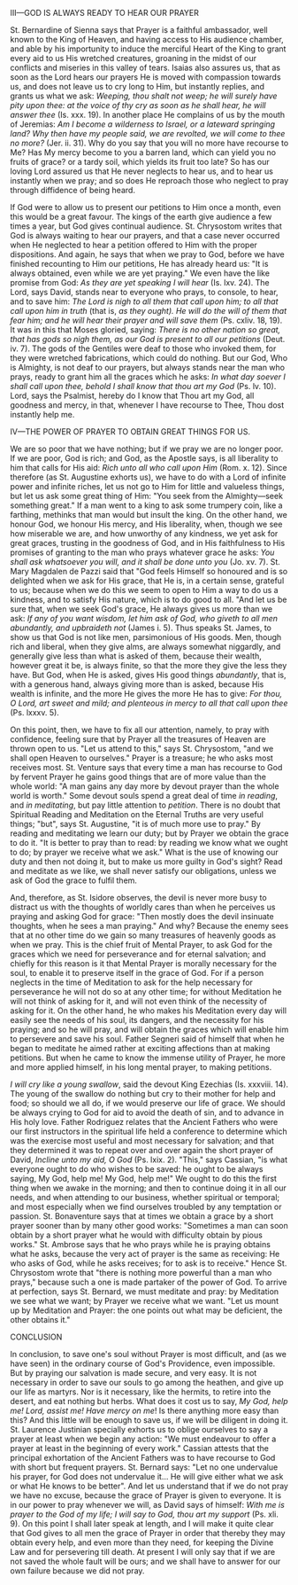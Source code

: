 
III—GOD IS ALWAYS READY TO HEAR OUR PRAYER

St. Bernardine of Sienna says that Prayer is a faithful ambassador, well known to the King of Heaven, and having access to His audience chamber, and able by his importunity to induce the merciful Heart of the King to grant every aid to us His wretched creatures, groaning in the midst of our conflicts and miseries in this valley of tears. Isaias also assures us, that as soon as the Lord hears our prayers He is moved with compassion towards us, and does not leave us to cry long to Him, but instantly replies, and grants us what we ask: *Weeping, thou shalt not weep; he will surely have pity upon thee: at the voice of thy cry as soon as he shall hear, he will answer thee* (Is. xxx. 19). In another place He complains of us by the mouth of Jeremias: *Am I become a wilderness to Israel, or a lateward springing land? Why then have my people said, we are revolted, we will come to thee no more?* (Jer. ii. 31). Why do you say that you will no more have recourse to Me? Has My mercy become to you a barren land, which can yield you no fruits of grace? or a tardy soil, which yields its fruit too late? So has our loving Lord assured us that He never neglects to hear us, and to hear us instantly when we pray; and so does He reproach those who neglect to pray through diffidence of being heard.

If God were to allow us to present our petitions to Him once a month, even this would be a great favour. The kings of the earth give audience a few times a year, but God gives continual audience. St. Chrysostom writes that God is always waiting to hear our prayers, and that a case never occurred when He neglected to hear a petition offered to Him with the proper dispositions. And again, he says that when we pray to God, before we have finished recounting to Him our petitions, He has already heard us: \"It is always obtained, even while we are yet praying.\" We even have the like promise from God: *As they are yet speaking I will hear* (Is. lxv. 24). The Lord, says David, stands near to everyone who prays, to console, to hear, and to save him: *The Lord is nigh to all them that call upon him; to all that call upon him in truth* (that is, *as they ought). He will do the will of them that fear him; and he will hear their prayer and will save them* (Ps. cxliv. 18, 19). It was in this that Moses gloried, saying: *There is no other nation so great, that has gods so nigh them, as our God is present to all our petitions* (Deut. iv. 7). The gods of the Gentiles were deaf to those who invoked them, for they were wretched fabrications, which could do nothing. But our God, Who is Almighty, is not deaf to our prayers, but always stands near the man who prays, ready to grant him all the graces which he asks: *In what day soever I shall call upon thee, behold I shall know that thou art my God* (Ps. lv. 10). Lord, says the Psalmist, hereby do I know that Thou art my God, all goodness and mercy, in that, whenever I have recourse to Thee, Thou dost instantly help me.

IV—THE POWER OF PRAYER TO OBTAIN GREAT THINGS FOR US.

We are so poor that we have nothing; but if we pray we are no longer poor. If we are poor, God is rich; and God, as the Apostle says, is all liberality to him that calls for His aid: *Rich unto all who call upon Him* (Rom. x. 12). Since therefore (as St. Augustine exhorts us), we have to do with a Lord of infinite power and infinite riches, let us not go to Him for little and valueless things, but let us ask some great thing of Him: \"You seek from the Almighty—seek something great.\" If a man went to a king to ask some trumpery coin, like a farthing, methinks that man would but insult the king. On the other hand, we honour God, we honour His mercy, and His liberality, when, though we see how miserable we are, and how unworthy of any kindness, we yet ask for great graces, trusting in the goodness of God, and in His faithfulness to His promises of granting to the man who prays whatever grace he asks: *You shall ask whatsoever you will, and it shall be done unto you* (Jo. xv. 7). St. Mary Magdalen de Pazzi said that \"God feels Himself so honoured and is so delighted when we ask for His grace, that He is, in a certain sense, grateful to us; because when we do this we seem to open to Him a way to do us a kindness, and to satisfy His nature, which is to do good to all. \"And let us be sure that, when we seek God\'s grace, He always gives us more than we ask: *If any of you want wisdom, let him ask of God, who giveth to all men abundantly, and upbraideth not* (James i. 5). Thus speaks St. James, to show us that God is not like men, parsimonious of His goods. Men, though rich and liberal, when they give alms, are always somewhat niggardly, and generally give less than what is asked of them, because their wealth, however great it be, is always finite, so that the more they give the less they have. But God, when He is asked, gives His good things *abundantly*, that is, with a generous hand, always giving more than is asked, because His wealth is infinite, and the more He gives the more He has to give: *For thou, O Lord, art sweet and mild; and plenteous in mercy to all that call upon thee* (Ps. lxxxv. 5).

On this point, then, we have to fix all our attention, namely, to pray with confidence, feeling sure that by Prayer all the treasures of Heaven are thrown open to us. \"Let us attend to this,\" says St. Chrysostom, \"and we shall open Heaven to ourselves.\" Prayer is a treasure; he who asks most receives most. St. Venture says that every time a man has recourse to God by fervent Prayer he gains good things that are of more value than the whole world: \"A man gains any day more by devout prayer than the whole world is worth.\" Some devout souls spend a great deal of time *in reading*, and *in meditating*, but pay little attention to *petition*. There is no doubt that Spiritual Reading and Meditation on the Eternal Truths are very useful things; \"but\", says St. Augustine, \"it is of much more use to pray.\" By reading and meditating we learn our duty; but by Prayer we obtain the grace to do it. \"It is better to pray than to read: by reading we know what we ought to do; by prayer we receive what we ask.\" What is the use of knowing our duty and then not doing it, but to make us more guilty in God\'s sight? Read and meditate as we like, we shall never satisfy our obligations, unless we ask of God the grace to fulfil them.

And, therefore, as St. Isidore observes, the devil is never more busy to distract us with the thoughts of worldly cares than when he perceives us praying and asking God for grace: \"Then mostly does the devil insinuate thoughts, when he sees a man praying.\" And why? Because the enemy sees that at no other time do we gain so many treasures of heavenly goods as when we pray. This is the chief fruit of Mental Prayer, to ask God for the graces which we need for perseverance and for eternal salvation; and chiefly for this reason is it that Mental Prayer is morally necessary for the soul, to enable it to preserve itself in the grace of God. For if a person neglects in the time of Meditation to ask for the help necessary for perseverance he will not do so at any other time; for without Meditation he will not think of asking for it, and will not even think of the necessity of asking for it. On the other hand, he who makes his Meditation every day will easily see the needs of his soul, its dangers, and the necessity for his praying; and so he will pray, and will obtain the graces which will enable him to persevere and save his soul. Father Segneri said of himself that when he began to meditate he aimed rather at exciting affections than at making petitions. But when he came to know the immense utility of Prayer, he more and more applied himself, in his long mental prayer, to making petitions.

*I will cry like a young swallow*, said the devout King Ezechias (Is. xxxviii. 14). The young of the swallow do nothing but cry to their mother for help and food; so should we all do, if we would preserve our life of grace. We should be always crying to God for aid to avoid the death of sin, and to advance in His holy love. Father Rodriguez relates that the Ancient Fathers who were our first instructors in the spiritual life held a conference to determine which was the exercise most useful and most necessary for salvation; and that they determined it was to repeat over and over again the short prayer of David, *Incline unto my aid, O God* (Ps. lxix. 2). \"This,\" says Cassian, \"is what everyone ought to do who wishes to be saved: he ought to be always saying, My God, help me! My God, help me!\" We ought to do this the first thing when we awake in the morning; and then to continue doing it in all our needs, and when attending to our business, whether spiritual or temporal; and most especially when we find ourselves troubled by any temptation or passion. St. Bonaventure says that at times we obtain a grace by a short prayer sooner than by many other good works: \"Sometimes a man can soon obtain by a short prayer what he would with difficulty obtain by pious works.\" St. Ambrose says that he who prays while he is praying obtains what he asks, because the very act of prayer is the same as receiving: He who asks of God, while he asks receives; for to ask is to receive.\" Hence St. Chrysostom wrote that \"there is nothing more powerful than a man who prays,\" because such a one is made partaker of the power of God. To arrive at perfection, says St. Bernard, we must meditate and pray: by Meditation we see what we want; by Prayer we receive what we want. \"Let us mount up by Meditation and Prayer: the one points out what may be deficient, the other obtains it.\"

CONCLUSION

In conclusion, to save one\'s soul without Prayer is most difficult, and (as we have seen) in the ordinary course of God\'s Providence, even impossible. But by praying our salvation is made secure, and very easy. It is not necessary in order to save our souls to go among the heathen, and give up our life as martyrs. Nor is it necessary, like the hermits, to retire into the desert, and eat nothing but herbs. What does it cost us to say, *My God, help me! Lord, assist me! Have mercy on me*! Is there anything more easy than this? And this little will be enough to save us, if we will be diligent in doing it. St. Laurence Justinian specially exhorts us to oblige ourselves to say a prayer at least when we begin any action: \"We must endeavour to offer a prayer at least in the beginning of every work.\" Cassian attests that the principal exhortation of the Ancient Fathers was to have recourse to God with short but frequent prayers. St. Bernard says: \"Let no one undervalue his prayer, for God does not undervalue it... He will give either what we ask or what He knows to be better\". And let us understand that if we do not pray we have no excuse, because the grace of Prayer is given to everyone. It is in our power to pray whenever we will, as David says of himself: *With me is prayer to the God of my life; I will say to God, thou art my support* (Ps. xli. 9). On this point I shall later speak at length, and I will make it quite clear that God gives to all men the grace of Prayer in order that thereby they may obtain every help, and even more than they need, for keeping the Divine Law and for persevering till death. At present I will only say that if we are not saved the whole fault will be ours; and we shall have to answer for our own failure because we did not pray.

